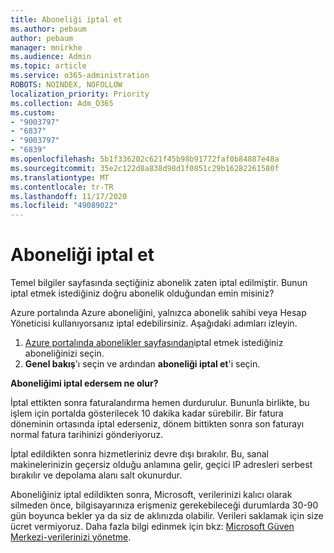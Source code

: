 ```yaml
---
title: Aboneliği iptal et
ms.author: pebaum
author: pebaum
manager: mnirkhe
ms.audience: Admin
ms.topic: article
ms.service: o365-administration
ROBOTS: NOINDEX, NOFOLLOW
localization_priority: Priority
ms.collection: Adm_O365
ms.custom:
- "9003797"
- "6837"
- "9003797"
- "6839"
ms.openlocfilehash: 5b1f336202c621f45b98b91772faf0b84887e48a
ms.sourcegitcommit: 35e2c122d8a838d98d1f0851c29b16282261580f
ms.translationtype: MT
ms.contentlocale: tr-TR
ms.lasthandoff: 11/17/2020
ms.locfileid: "49089022"
---
```

# <a name="cancel-subscription"></a>Aboneliği iptal et

Temel bilgiler sayfasında seçtiğiniz abonelik zaten iptal edilmiştir. Bunun iptal etmek istediğiniz doğru abonelik olduğundan emin misiniz?

Azure portalında Azure aboneliğini, yalnızca abonelik sahibi veya Hesap Yöneticisi kullanıyorsanız iptal edebilirsiniz. Aşağıdaki adımları izleyin.

1. [Azure portalında abonelikler sayfasından](https://ms.portal.azure.com/#blade/Microsoft_Azure_Billing/SubscriptionsBlade)iptal etmek istediğiniz aboneliğinizi seçin.
2. **Genel bakış**'ı seçin ve ardından **aboneliği iptal et**'i seçin.

**Aboneliğimi iptal edersem ne olur?**

İptal ettikten sonra faturalandırma hemen durdurulur. Bununla birlikte, bu işlem için portalda gösterilecek 10 dakika kadar sürebilir. Bir fatura döneminin ortasında iptal ederseniz, dönem bittikten sonra son faturayı normal fatura tarihinizi gönderiyoruz.

İptal edildikten sonra hizmetleriniz devre dışı bırakılır. Bu, sanal makinelerinizin geçersiz olduğu anlamına gelir, geçici IP adresleri serbest bırakılır ve depolama alanı salt okunurdur.

Aboneliğiniz iptal edildikten sonra, Microsoft, verilerinizi kalıcı olarak silmeden önce, bilgisayarınıza erişmeniz gerekebileceği durumlarda 30-90 gün boyunca bekler ya da siz de aklınızda olabilir. Verileri saklamak için size ücret vermiyoruz. Daha fazla bilgi edinmek için bkz: [Microsoft Güven Merkezi-verilerinizi yönetme](https://www.microsoft.com/trust-center/privacy/data-management#leave).

